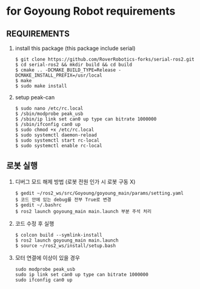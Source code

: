 # for Goyoung Robot requirements

## REQUIREMENTS
1. install this package
    (this package include serial)
    ```
    $ git clone https://github.com/RoverRobotics-forks/serial-ros2.git
    $ cd serial-ros2 && mkdir build && cd build
    $ cmake .. -DCMAKE_BUILD_TYPE=Release -DCMAKE_INSTALL_PREFIX=/usr/local
    $ make
    $ sudo make install
    ```
2. setup peak-can
    ```
    $ sudo nano /etc/rc.local
    $ /sbin/modprobe peak_usb
    $ /sbin/ip link set can0 up type can bitrate 1000000
    $ /sbin/ifconfig can0 up
    $ sudo chmod +x /etc/rc.local
    $ sudo systemctl daemon-reload
    $ sudo systemctl start rc-local
    $ sudo systemctl enable rc-local
    ```

## 로봇 실행
1. 디버그 모드 해제 방법 (로봇 전원 인가 시 로봇 구동 X)
    ```
    $ gedit ~/ros2_ws/src/Goyoung/goyoung_main/params/setting.yaml
    $ 코드 안에 있는 debug를 전부 True로 변경
    $ gedit ~/.bashrc
    $ ros2 launch goyoung_main main.launch 부분 주석 처리
    ```
2. 코드 수정 후 실행
    ```
    $ colcon build --symlink-install
    $ ros2 launch goyoung_main main.launch
    $ source ~/ros2_ws/install/setup.bash
    ```
3. 모터 연결에 이상이 있을 경우
    ```
    sudo modprobe peak_usb
    sudo ip link set can0 up type can bitrate 1000000
    sudo ifconfig can0 up
    ```